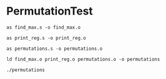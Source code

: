 # PermutationTest

`as find_max.s -o find_max.o`

`as print_reg.s -o print_reg.o`

`as permutations.s -o permutations.o`

`ld find_max.o print_reg.o permutations.o -o permutations`

`./permutations`
